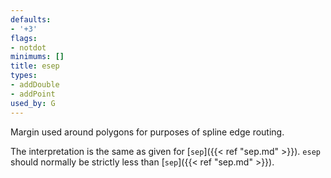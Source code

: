 ```yaml
---
defaults:
- '+3'
flags:
- notdot
minimums: []
title: esep
types:
- addDouble
- addPoint
used_by: G
---
```

Margin used around polygons for purposes of spline edge routing.

The interpretation is the same as given for [`sep`]({{< ref "sep.md" >}}). `esep` should
normally be strictly less than [`sep`]({{< ref "sep.md" >}}).
